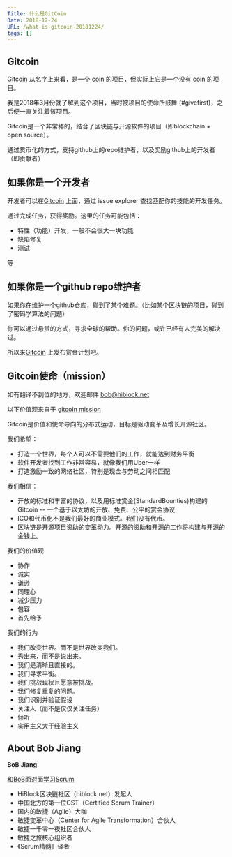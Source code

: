 ```yaml
---
Title: 什么是GitCoin
Date: 2018-12-24
URL: /what-is-gitcoin-20181224/ 
tags: []
---
```


## Gitcoin
[Gitcoin](https://gitcoin.co/) 从名字上来看，是一个 coin 的项目，但实际上它是一个没有 coin 的项目。

我是2018年3月份就了解到这个项目，当时被项目的使命所鼓舞 (#givefirst)，之后便一直关注着该项目。

Gitcoin是一个非常棒的，结合了区块链与开源软件的项目（即blockchain + open source）。

通过货币化的方式，支持github上的repo维护者，以及奖励github上的开发者（即贡献者）

## 如果你是一个开发者
开发者可以在[Gitcoin](https://gitcoin.co/) 上面，通过 issue explorer 查找匹配你的技能的开发任务。

通过完成任务，获得奖励。这里的任务可能包括：

- 特性（功能）开发，一般不会很大一块功能
- 缺陷修复
- 测试

等

## 如果你是一个github repo维护者
如果你在维护一个github仓库，碰到了某个难题。（比如某个区块链的项目，碰到了密码学算法的问题）

你可以通过悬赏的方式，寻求全球的帮助。你的问题，或许已经有人完美的解决过。

所以来[Gitcoin](https://gitcoin.co/) 上发布赏金计划吧。

## Gitcoin使命（mission）
如有翻译不到位的地方，欢迎邮件 bob@hiblock.net

以下价值观来自于 [gitcoin mission](https://gitcoin.co/mission)

Gitcoin是价值和使命导向的分布式运动，目标是驱动变革及增长开源社区。

我们希望：

- 打造一个世界，每个人可以不需要他们的工作，就能达到财务平衡
- 软件开发者找到工作非常容易，就像我们用Uber一样
- 打造激励一致的网络社区，特别是现金与劳动之间相匹配

我们相信：

- 开放的标准和丰富的协议，以及用标准赏金(StandardBounties)构建的Gitcoin -- 一个基于以太坊的开放、免费、公平的赏金协议
- ICO和代币化不是我们最好的商业模式。我们没有代币。
- 区块链是开源项目资助的变革动力。开源的资助和开源的工作将构建与开源的金钱上。

我们的价值观

- 协作
- 诚实
- 谦逊
- 同理心
- 减少压力
- 包容
- 首先给予

我们的行为

- 我们改变世界。而不是世界改变我们。
- 秀出来，而不是说出来。
- 我们是清晰且直接的。
- 我们寻求平衡。
- 我们挑战现状且愿意被挑战。
- 我们修复重复的问题。
- 我们识别并验证假设
- 关注人（而不是仅仅关注任务）
- 倾听
- 实用主义大于经验主义

## About Bob Jiang
**BoB Jiang**

[和BoB面对面学习Scrum](https://appmopev1px9533.h5.xiaoeknow.com/homepage) 

- HiBlock区块链社区（hiblock.net）发起人  
- 中国北方的第一位CST（Certified Scrum Trainer）  
- 国内的敏捷（Agile）大咖  
- 敏捷变革中心（Center for Agile Transformation）合伙人  
- 敏捷一千零一夜社区合伙人  
- 敏捷之旅核心组织者  
- 《Scrum精髓》译者
